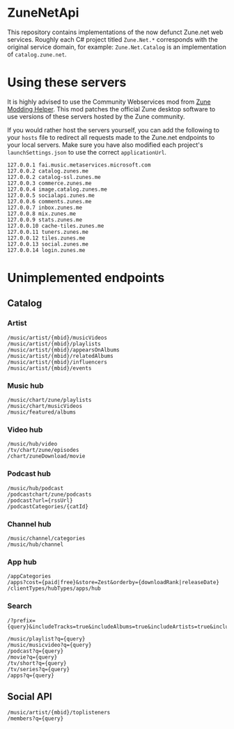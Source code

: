 # ZuneNetApi
This repository contains implementations of the now defunct Zune.net web services. Roughly each C# project titled `Zune.Net.*` corresponds with the original service domain, for example: `Zune.Net.Catalog` is an implementation of `catalog.zune.net`.

# Using these servers
It is highly advised to use the Community Webservices mod from [Zune Modding Helper](https://github.com/ZuneDev/ZuneModdingHelper/releases). This mod patches the official Zune desktop software to use versions of these servers hosted by the Zune community.

If you would rather host the servers yourself, you can add the following to your `hosts` file to redirect all requests made to the Zune.net endpoints to your local servers. Make sure you have also modified each project's `launchSettings.json` to use the correct `applicationUrl`.
```
127.0.0.1 fai.music.metaservices.microsoft.com
127.0.0.2 catalog.zunes.me
127.0.0.2 catalog-ssl.zunes.me
127.0.0.3 commerce.zunes.me
127.0.0.4 image.catalog.zunes.me
127.0.0.5 socialapi.zunes.me
127.0.0.6 comments.zunes.me
127.0.0.7 inbox.zunes.me
127.0.0.8 mix.zunes.me
127.0.0.9 stats.zunes.me
127.0.0.10 cache-tiles.zunes.me
127.0.0.11 tuners.zunes.me
127.0.0.12 tiles.zunes.me
127.0.0.13 social.zunes.me
127.0.0.14 login.zunes.me
```

# Unimplemented endpoints

## Catalog
### Artist
```
/music/artist/{mbid}/musicVideos
/music/artist/{mbid}/playlists
/music/artist/{mbid}/appearsOnAlbums
/music/artist/{mbid}/relatedAlbums
/music/artist/{mbid}/influencers
/music/artist/{mbid}/events
```

### Music hub
```
/music/chart/zune/playlists
/music/chart/musicVideos
/music/featured/albums
```

### Video hub
```
/music/hub/video
/tv/chart/zune/episodes
/chart/zuneDownload/movie
```

### Podcast hub
```
/music/hub/podcast
/podcastchart/zune/podcasts
/podcast?url={rssUrl}
/podcastCategories/{catId}
```

### Channel hub
```
/music/channel/categories
/music/hub/channel
```

### App hub
```
/appCategories
/apps?cost={paid|free}&store=Zest&orderby={downloadRank|releaseDate}
/clientTypes/hubTypes/apps/hub
```

### Search
```
/?prefix={query}&includeTracks=true&includeAlbums=true&includeArtists=true&includeMovies=true&includeVideoShorts=true&includeTVSeries=true&includeMusicVideos=true&includePodcasts=true&includeApplications=true&clientType=PC/Windows

/music/playlist?q={query}
/music/musicvideo?q={query}
/podcast?q={query}
/movie?q={query}
/tv/short?q={query}
/tv/series?q={query}
/apps?q={query}
```

## Social API
```
/music/artist/{mbid}/toplisteners
/members?q={query}
```